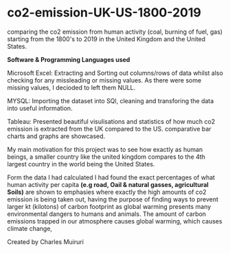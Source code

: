 # co2-emission-UK-US-1800-2019
comparing the co2 emission from human activity (coal, burning of fuel, gas) starting from the 1800's to 2019
in the United Kingdom and the United States.

**Software & Programming Languages used**

Microsoft Excel: Extracting and Sorting out columns/rows of data whilst also checking for any missleading or missing values. 
As there were some missing values, I decioded to left them NULL.

MYSQL: Importing the dataset into SQl, cleaning and transforing the data into useful information.

Tableau: Presented beautiful visulisations and statistics of how much co2 emission is extracted from the UK compared to the US. comparative bar charts and graphs are showcased. 


My main motivation for this project was to see how exactly as human beings, a smaller country like the united kingdom compares to the 4th largest country in the world being the United States. 

Form the data I had calculated I had found the exact percentages of what human activity per capita **(e.g road, Oail & natural gasses, agricultural Soils)** are shown to emphasies where exactly the high amounts of co2 emission is being taken out, having the purpose of finding ways to prevent larger kt (kilotons) of carbon footprint as global warming presents many environmental dangers to humans and animals. The amount of carbon emissions trapped in our atmosphere causes global warming, which causes climate change,


Created by Charles Muiruri
